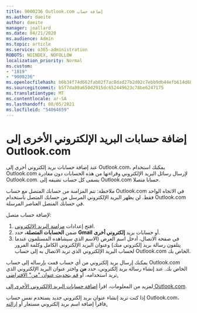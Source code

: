```yaml
---
title: 9000236 Outlook.com إضافة حساب
ms.author: daeite
author: daeite
manager: joallard
ms.date: 04/21/2020
ms.audience: Admin
ms.topic: article
ms.service: o365-administration
ROBOTS: NOINDEX, NOFOLLOW
localization_priority: Normal
ms.custom:
- "1819"
- "9000236"
ms.openlocfilehash: b6b34f74d662fab02f7ac8dad27b2d02c7ebb9db44efb614d6005741d4cebdb2
ms.sourcegitcommit: b5f7da89a650d2915dc652449623c78be6247175
ms.translationtype: MT
ms.contentlocale: ar-SA
ms.lasthandoff: 08/05/2021
ms.locfileid: "54064659"
---
```

# <a name="add-your-other-email-accounts-to-outlookcom"></a>إضافة حسابات البريد الإلكتروني الأخرى إلى Outlook.com

عند إضافة حسابات بريد إلكتروني أخرى إلى Outlook.com، يمكنك استخدام Outlook.com لإرسال رسائل البريد الإلكتروني وقراءتها من هذه الحسابات دون مغادرة Outlook.com. يسمى كل حساب تضيفه إلى Outlook.com حسابا متصلا.

ملاحظة: تتم المزامنة من حسابك المتصل مع حساب Outlook.com في الاتجاه الواحد فقط. لن يظهر البريد الإلكتروني المرسل من حسابك المتصل باستخدام Outlook.com في حسابك المتصل العناصر المرسلة.

لإضافة حساب متصل:

1. افتح إعدادات [مزامنة البريد الإلكتروني](https://go.microsoft.com/fwlink/?linkid=875264).
2. ضمن **الحسابات المتصلة،** حدد **Gmail** أو حسابات بريد **إلكتروني أخرى**.
3. في صفحة الاتصال، أدخل اسم العرض (الاسم الذي سيشاهده المستلمون عندما يتلقون رسالة بريد إلكتروني منك) وعنوان البريد الإلكتروني الكامل وكلمة المرور لحساب البريد الإلكتروني الذي تريد الاتصال به إلى حساب Outlook.com الخاص بك.

يمكنك إرسال بريد إلكتروني من أي حساب قمت بإرساله إلى حساب Outlook.com الخاص بك. عند إنشاء رسالة بريد إلكتروني، حدد **من** واختر عنوان البريد الإلكتروني الذي تريد استخدامه، أو [قم بتحديث عنوان "من" الافتراضي.](https://go.microsoft.com/fwlink/?linkid=875264)

لمزيد من المعلومات، اقرأ [إضافة حسابات البريد الإلكتروني الأخرى إلى Outlook.com](https://support.office.com/article/c5224df4-5885-4e79-91ba-523aa743f0ba?wt.mc_id=Office_Outlook_com_Alchemy).

إذا كنت تريد إنشاء عنوان بريد إلكتروني جديد يستخدم نفس حساب Outlook.com، فاقرأ إضافة اسم بريد إلكتروني مستعار أو [إزالته.](https://support.office.com/article/459b1989-356d-40fa-a689-8f285b13f1f2?wt.mc_id=Office_Outlook_com_Alchemy)